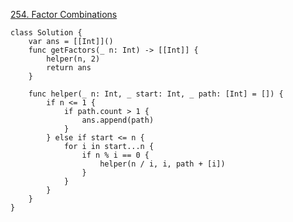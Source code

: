 [254. Factor Combinations](https://leetcode.com/problems/factor-combinations/)  

```
class Solution {
    var ans = [[Int]]()
    func getFactors(_ n: Int) -> [[Int]] {
        helper(n, 2)
        return ans
    }
    
    func helper(_ n: Int, _ start: Int, _ path: [Int] = []) {
        if n <= 1 {
            if path.count > 1 {
                ans.append(path)
            }
        } else if start <= n {
            for i in start...n {
                if n % i == 0 {
                    helper(n / i, i, path + [i])
                }
            }
        }
    }
}
```
